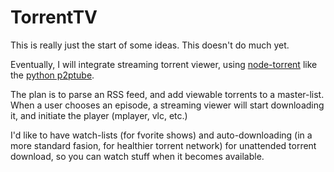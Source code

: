 # TorrentTV

This is really just the start of some ideas.  This doesn't do much yet.

Eventually, I will integrate streaming torrent viewer, using [node-torrent](https://github.com/superafroman/node-torrent) like the [python p2ptube](http://p2ptube.sourceforge.net/).

The plan is to parse an RSS feed, and add viewable torrents to a master-list. When a user chooses an episode, a streaming viewer will start downloading it, and initiate the player (mplayer, vlc, etc.)

I'd like to have watch-lists (for fvorite shows) and auto-downloading (in a more standard fasion, for healthier torrent network) for unattended torrent download, so you can watch stuff when it becomes available.
